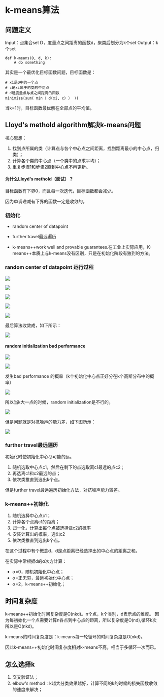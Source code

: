 # k-means算法
## 问题定义
Input：点集合set D，度量点之间距离的函数d，聚类后划分为k个set
Output：k个set

```
def k-means(D, d, k):
    # do something
```

其实是一个最优化目标函数问题，目标函数是：

```
# xi是D中的一个点
# c是xi属于的类的中间点
# d是度量点与点之间距离的函数
minimize(sum( min（ d(xi, c) ） ))

```

当k=1时，目标函数最优解在全部点的平均值。

## Lloyd's methold algorithm解决k-means问题
核心思想：
1. 找到点所属的类（计算点与各个中心点之间距离，找到距离最小的中心点，归类）；
2. 计算各个类的中心点（一个类中的点求平均）；
3. 重复步骤1和步骤2直到中心点不再更新。

#### 为什么Lloyd's methold（面试）？
目标函数有下界0，而且每一次迭代，目标函数都会减少。

因为单调递减有下界的函数一定是收敛的。

### 初始化
* random center of datapoint

* further travel最远遍历

* k-means++work well and provable guarantees.在工业上实际应用，K-means++本质上与k-means没有区别，只是在初始化阶段有独到的方法。

### random center of datapoint 运行过程

![](https://github.com/bobkentt/Learning-machine-from-scratch-pic/blob/master/alg_base/pic/clustering/5.png)


![](https://github.com/bobkentt/Learning-machine-from-scratch-pic/blob/master/alg_base/pic/clustering/6.png)


![](https://github.com/bobkentt/Learning-machine-from-scratch-pic/blob/master/alg_base/pic/clustering/7.png)


![](https://github.com/bobkentt/Learning-machine-from-scratch-pic/blob/master/alg_base/pic/clustering/8.png)


![](https://github.com/bobkentt/Learning-machine-from-scratch-pic/blob/master/alg_base/pic/clustering/9.png)

最后算法收敛成，如下所示：

![](https://github.com/bobkentt/Learning-machine-from-scratch-pic/blob/master/alg_base/pic/clustering/10.png)

#### random initialization bad performance
![](https://github.com/bobkentt/Learning-machine-from-scratch-pic/blob/master/alg_base/pic/clustering/11.png)


![](https://github.com/bobkentt/Learning-machine-from-scratch-pic/blob/master/alg_base/pic/clustering/12.png)

发生bad performance 的概率（k个初始化中心点正好分在k个高斯分布中的概率）

![](https://github.com/bobkentt/Learning-machine-from-scratch-pic/blob/master/alg_base/pic/clustering/13.png)


所以当k大一点的时候，random initialization是不行的。


![](https://github.com/bobkentt/Learning-machine-from-scratch-pic/blob/master/alg_base/pic/clustering/14.png)

但是问题就是对抗噪声的能力差，如下图所示：


![](https://github.com/bobkentt/Learning-machine-from-scratch-pic/blob/master/alg_base/pic/clustering/15.png)

### further travel最远遍历
初始化时使初始化中心尽可能的远。

1. 随机选取中心点c1，然后在剩下的点选取离c1最远的点c2；
2. 再选离c1和c2最远的点；
3. 依次类推直到选出k个点。

但是further travel最远遍历初始化方法，对抗噪声能力较差。

### k-means++初始化

1. 随机选择中心点c1；
2. 计算各个点离c1的距离；
3. 归一化，计算出每个点被选择做c2的概率
4. 安装计算出的概率，选出c2
5. 依次类推直到选出k个点。

在这个过程中有个概念d，d是点距离已经选择出的中心点的距离之和。

在实际中常根据d的α次方计算：
* α=0，随机初始化中心点；
* α=正无穷，最远初始化中心点；
* α=2，k-means++初始化；


## 时间复杂度

k-means++初始化时间复杂度是O(nkd)。n个点，k个类别，d表示点的维度。
因为每初始化一个点需要计算n各点到中心点的距离，所以复杂度是O(nd),循环k次所以是O(nkd)。


k-means的时间复杂度是：k-means每一轮循环的时间复杂度是O(nkd)。

因此k-means++初始化时间复杂度相对k-means不高。相当于多循环一次而已。

## 怎么选择k
1. 交叉验证法；
2. elbow's method：k越大分类效果越好，计算不同的k的时候的损失函数收敛的速度来解决；

